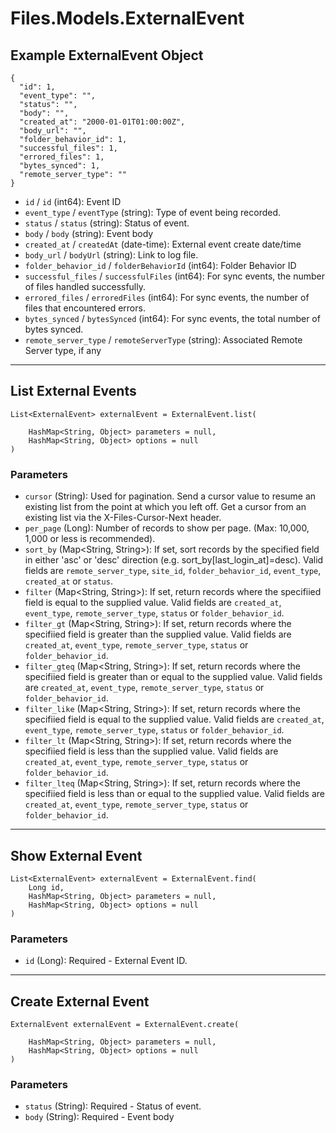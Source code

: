 # Files.Models.ExternalEvent

## Example ExternalEvent Object

```
{
  "id": 1,
  "event_type": "",
  "status": "",
  "body": "",
  "created_at": "2000-01-01T01:00:00Z",
  "body_url": "",
  "folder_behavior_id": 1,
  "successful_files": 1,
  "errored_files": 1,
  "bytes_synced": 1,
  "remote_server_type": ""
}
```

* `id` / `id`  (int64): Event ID
* `event_type` / `eventType`  (string): Type of event being recorded.
* `status` / `status`  (string): Status of event.
* `body` / `body`  (string): Event body
* `created_at` / `createdAt`  (date-time): External event create date/time
* `body_url` / `bodyUrl`  (string): Link to log file.
* `folder_behavior_id` / `folderBehaviorId`  (int64): Folder Behavior ID
* `successful_files` / `successfulFiles`  (int64): For sync events, the number of files handled successfully.
* `errored_files` / `erroredFiles`  (int64): For sync events, the number of files that encountered errors.
* `bytes_synced` / `bytesSynced`  (int64): For sync events, the total number of bytes synced.
* `remote_server_type` / `remoteServerType`  (string): Associated Remote Server type, if any


---

## List External Events

```
List<ExternalEvent> externalEvent = ExternalEvent.list(
    
    HashMap<String, Object> parameters = null,
    HashMap<String, Object> options = null
)
```

### Parameters

* `cursor` (String): Used for pagination.  Send a cursor value to resume an existing list from the point at which you left off.  Get a cursor from an existing list via the X-Files-Cursor-Next header.
* `per_page` (Long): Number of records to show per page.  (Max: 10,000, 1,000 or less is recommended).
* `sort_by` (Map<String, String>): If set, sort records by the specified field in either 'asc' or 'desc' direction (e.g. sort_by[last_login_at]=desc). Valid fields are `remote_server_type`, `site_id`, `folder_behavior_id`, `event_type`, `created_at` or `status`.
* `filter` (Map<String, String>): If set, return records where the specifiied field is equal to the supplied value. Valid fields are `created_at`, `event_type`, `remote_server_type`, `status` or `folder_behavior_id`.
* `filter_gt` (Map<String, String>): If set, return records where the specifiied field is greater than the supplied value. Valid fields are `created_at`, `event_type`, `remote_server_type`, `status` or `folder_behavior_id`.
* `filter_gteq` (Map<String, String>): If set, return records where the specifiied field is greater than or equal to the supplied value. Valid fields are `created_at`, `event_type`, `remote_server_type`, `status` or `folder_behavior_id`.
* `filter_like` (Map<String, String>): If set, return records where the specifiied field is equal to the supplied value. Valid fields are `created_at`, `event_type`, `remote_server_type`, `status` or `folder_behavior_id`.
* `filter_lt` (Map<String, String>): If set, return records where the specifiied field is less than the supplied value. Valid fields are `created_at`, `event_type`, `remote_server_type`, `status` or `folder_behavior_id`.
* `filter_lteq` (Map<String, String>): If set, return records where the specifiied field is less than or equal to the supplied value. Valid fields are `created_at`, `event_type`, `remote_server_type`, `status` or `folder_behavior_id`.


---

## Show External Event

```
List<ExternalEvent> externalEvent = ExternalEvent.find(
    Long id, 
    HashMap<String, Object> parameters = null,
    HashMap<String, Object> options = null
)
```

### Parameters

* `id` (Long): Required - External Event ID.


---

## Create External Event

```
ExternalEvent externalEvent = ExternalEvent.create(
    
    HashMap<String, Object> parameters = null,
    HashMap<String, Object> options = null
)
```

### Parameters

* `status` (String): Required - Status of event.
* `body` (String): Required - Event body
